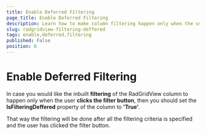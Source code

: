 ```yaml
---
title: Enable Deferred Filtering
page_title: Enable Deferred Filtering
description: Learn how to make column filtering happen only when the user clicks the filter button within RadGridView - Telerik's {{ site.framework_name }} DataGrid.
slug: radgridview-filtering-deffered
tags: enable,deferred,filtering
published: False
position: 6
---
```


# Enable Deferred Filtering

In case you would like the inbuilt __filtering__ of the RadGridView column to happen only when the user __clicks the filter button__, then you should set the __IsFilteringDeffered__ property of the column to __'True'__.

That way the filtering will be done after all the filtering criteria is specified and the user has clicked the filter button.
